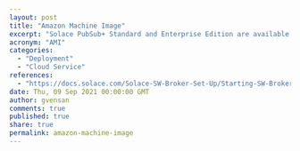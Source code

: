 ```yaml
---
layout: post
title: "Amazon Machine Image"
excerpt: "Solace PubSub+ Standard and Enterprise Edition are available as AMI pckages for use on AWS Cloud."
acronym: "AMI"
categories:
  - "Deployment"
  - "Cloud Service"
references:
  - "https://docs.solace.com/Solace-SW-Broker-Set-Up/Starting-SW-Brokers-for-the-First-Time/Set-Up-AWS-Manually.htm"
date: Thu, 09 Sep 2021 00:00:00 GMT
author: gvensan
comments: true
published: true
share: true
permalink: amazon-machine-image
---
```

